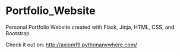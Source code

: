 # Portfolio_Website
Personal Portfolio Website created with Flask, Jinja, HTML, CSS, and Bootstrap

Check it out on: <a href='http://axiom19.pythonanywhere.com/'>http://axiom19.pythonanywhere.com/</a>
